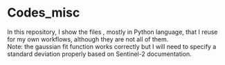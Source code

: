 # Codes_misc
In this repository, I show the files , mostly in Python language, that I reuse for my own workflows, although they are not all of them. 
<br>Note: the gaussian fit function works correctly but I will need to specify a standard deviation properly based on Sentinel-2 documentation.
